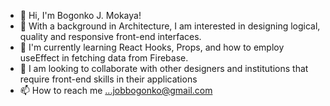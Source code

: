 - 👋 Hi, I'm Bogonko J. Mokaya! 
- 👀 With a background in Architecture, I am interested in designing logical, quality and responsive front-end interfaces. 
- 🌱 I'm currently learning React Hooks, Props, and how to employ useEffect in fetching data from Firebase.
- 💞️ I am looking to collaborate with other designers and institutions that require front-end skills in their applications
- 📫 How to reach me ...jobbogonko@gmail.com

<!---
Jobizo/Jobizo is a ✨ special ✨ repository because its `README.md` (this file) appears on your GitHub profile.
You can click the Preview link to take a look at your changes.
--->
